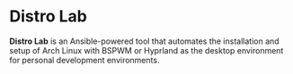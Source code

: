 # Distro Lab

**Distro Lab** is an Ansible-powered tool that automates the installation and setup of Arch Linux with BSPWM or Hyprland as the desktop environment for personal development environments.
